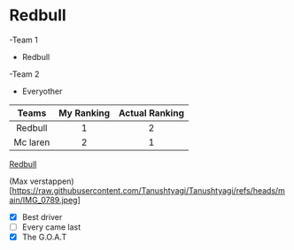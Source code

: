 # Redbull

-Team 1
   * Redbull

-Team 2
  * Everyother

| Teams | My Ranking | Actual Ranking |
|:-----------:|:------------:|:------------:|
| Redbull      | 1       | 2         |
| Mc laren     | 2       | 1         |

[Redbull](https://www.redbullshop.com/en-int/?srsltid=AfmBOoq-LpcTnFSDk2P7KNbpF4dujNSHzV0Dg46UBMPo_SGsJf5BwSfm)


(Max verstappen)[https://raw.githubusercontent.com/Tanushtyagi/Tanushtyagi/refs/heads/main/IMG_0789.jpeg]


- [x] Best driver
- [ ] Every came last
- [x] The G.O.A.T
